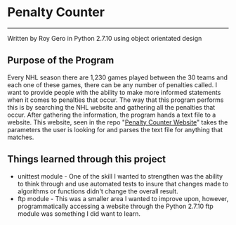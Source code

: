 # Penalty Counter
---------
Written by Roy Gero in Python 2.7.10 using object orientated design

## Purpose of the Program
Every NHL season there are 1,230 games played between the 30 teams and each one of these games, there can be any number of penalties called. I want to provide people with the ability to make more informed statements when it comes to penalties that occur. The way that this program performs this is by searching the NHL website and gathering all the penalties that occur. After gathering the information, the program hands a text file to a website. This website, seen in the repo "[Penalty Counter Website](https://github.com/Roymond35/PenaltyCounterWebsite)" takes the parameters the user is looking for and parses the text file for anything that matches.

## Things learned through this project
* unittest module - One of the skill I wanted to strengthen was the ability to think through and use automated tests to insure that changes made to algorithms or functions didn't change the overall result.
* ftp module - This was a smaller area I wanted to improve upon, however, programmatically accessing a website through the Python 2.7.10 ftp module was something I did want to learn.
